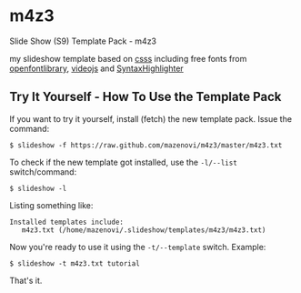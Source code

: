 m4z3
====

Slide Show (S9) Template Pack - m4z3

my slideshow template based on [csss](https://github.com/geraldb/slideshow-csss) including free fonts from [openfontlibrary](http://openfontlibrary.org/), [videojs](http://videojs.com/) and [SyntaxHighlighter](http://alexgorbatchev.com/SyntaxHighlighter)

## Try It Yourself - How To Use the Template Pack

If you want to try it yourself, install (fetch) the new template pack. Issue the command:

    $ slideshow -f https://raw.github.com/mazenovi/m4z3/master/m4z3.txt

To check if the new template got installed, use the `-l/--list` switch/command:

    $ slideshow -l

Listing something like:

    Installed templates include:
       m4z3.txt (/home/mazenovi/.slideshow/templates/m4z3/m4z3.txt)

Now you're ready to use it using the `-t/--template` switch. Example:

    $ slideshow -t m4z3.txt tutorial

That's it.
